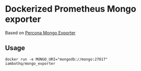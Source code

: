 # Dockerized Prometheus Mongo exporter

Based on [Percona Mongo Exporter](https://github.com/percona/mongodb_exporter)

## Usage

```
docker run -e MONGO_URI="mongodb://mongo:27017" iambothq/mongo_exporter
```